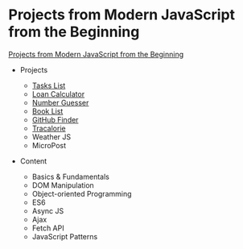 # Projects from Modern JavaScript from the Beginning

[Projects from Modern JavaScript from the Beginning](https://www.udemy.com/modern-javascript-from-the-beginning)


- Projects 
  - [Tasks List](https://yannif.github.io/modern-JS-from-the-beginning/projects/tasks-list)
  - [Loan Calculator](https://yannif.github.io/modern-JS-from-the-beginning/projects/loan-calculator/)
  - [Number Guesser](https://yannif.github.io/modern-JS-from-the-beginning/projects/number-guesser/)
  - [Book List](https://yannif.github.io/modern-JS-from-the-beginning/projects/book-list/)
  - [GitHub Finder](https://yannif.github.io/modern-JS-from-the-beginning/projects/github-finder/)
  - [Tracalorie](https://yannif.github.io/modern-JS-from-the-beginning/projects/tracalorie/)
  - Weather JS
  - MicroPost
  
- Content
  - Basics & Fundamentals
  - DOM Manipulation
  - Object-oriented Programming
  - ES6
  - Async JS
  - Ajax
  - Fetch API
  - JavaScript Patterns